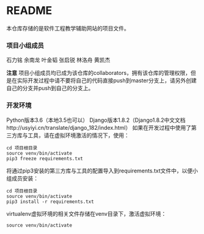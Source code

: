 # README

本仓库存储的是软件工程教学辅助网站的项目文件。

### 项目小组成员
石力铭 余南龙 叶金韬 张启锐 林洛舟 黄凯杰

**注意**
项目小组成员均已成为该仓库的collaborators，拥有该仓库的管理权限，但是在实际开发过程中请不要将自己的代码直接push到master分支上，请另外创建自己的分支并push到自己的分支上。

### 开发环境
Python版本3.6（本地3.5也可以）
Django版本1.8.2（Django1.8.2中文文档http://usyiyi.cn/translate/django_182/index.html）
如果在开发过程中使用了第三方库与工具，请在虚拟环境激活的情况下，使用：
```
cd 项目根目录
source venv/bin/activate
pip3 freeze requirements.txt
```
将通过pip3安装的第三方库与工具的配置导入到requirements.txt文件中，以便小组成员安装：
```
cd 项目根目录
source venv/bin/activate
pip3 install -r requirements.txt
```
virtualenv虚拟环境的相关文件存储在venv目录下，激活虚拟环境：
```
source venv/bin/activate
```

